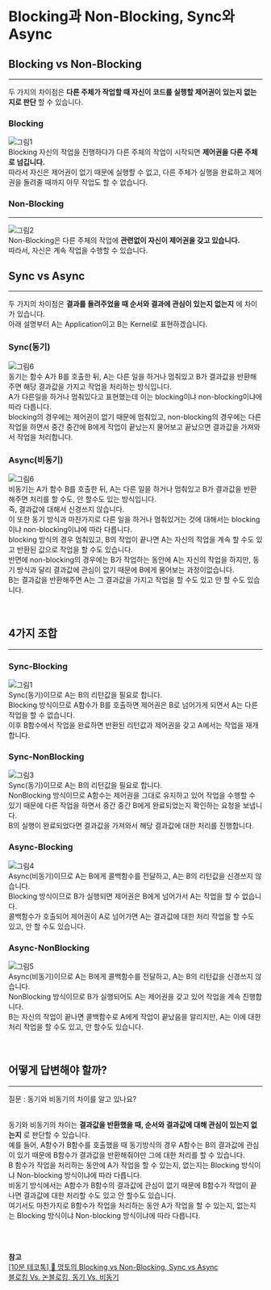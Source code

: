 # Blocking과 Non-Blocking, Sync와 Async

## Blocking vs Non-Blocking
---
두 가지의 차이점은 __다른 주체가 작업할 때 자신이 코드를 실행할 제어권이 있는지 없는지로 판단__ 할 수 있습니다.  

### Blocking
![그림1](https://github.com/backtony/blog-code/blob/master/interview/sync-async/img/block-1.PNG?raw=true)  
Blocking 자신의 작업을 진행하다가 다른 주체의 작업이 시작되면 __제어권을 다른 주체로 넘깁니다.__  
따라서 자신은 제어권이 없기 때문에 실행할 수 없고, 다른 주체가 실행을 완료하고 제어권을 돌려줄 때까지 아무 작업도 할 수 없습니다.  

### Non-Blocking
---
![그림2](https://github.com/backtony/blog-code/blob/master/interview/sync-async/img/block-2.PNG?raw=true)  
Non-Blocking은 다른 주체의 작업에 __관련없이 자신이 제어권을 갖고 있습니다.__  
따라서, 자신은 계속 작업을 수행할 수 있습니다.  

## Sync vs Async
---
두 가지의 차이점은 __결과를 돌려주었을 때 순서와 결과에 관심이 있는지 없는지__ 에 차이가 있습니다.  
아래 설명부터 A는 Application이고 B는 Kernel로 표현하겠습니다.  

### Sync(동기)
![그림6](https://github.com/backtony/blog-code/blob/master/interview/sync-async/img/block-6.PNG?raw=true)  
동기는 함수 A가 B를 호출한 뒤, A는 다른 일을 하거나 멈춰있고 B가 결과값을 반환해주면 해당 결과값을 가지고 작업을 처리하는 방식입니다.  
A가 다른일을 하거나 멈춰있다고 표현했는데 이는 blocking이냐 non-blocking이냐에 따라 다릅니다.  
blocking의 경우에는 제어권이 없기 때문에 멈춰있고, non-blocking의 경우에는 다른 작업을 하면서 중간 중간에 B에게 작업이 끝났는지 물어보고 끝났으면 결과값을 가져와서 작업을 처리합니다.  

### Async(비동기)
![그림6](https://github.com/backtony/blog-code/blob/master/interview/sync-async/img/block-6.PNG?raw=true)  
비동기는 A가 함수 B를 호출한 뒤, A는 다른 일을 하거나 멈춰있고 B가 결과값을 반환해주면 처리를 할 수도, 안 할수도 있는 방식입니다.  
즉, 결과값에 대해서 신경쓰지 않습니다.  
이 또한 동기 방식과 마찬가지로 다른 일을 하거나 멈춰있거는 것에 대해서는 blocking이냐 non-blocking이냐에 따라 다릅니다.  
blocking 방식의 경우 멈춰있고, B의 작업이 끝나면 A는 자신의 작업을 계속 할 수도 있고 반환된 값으로 작업을 할 수도 있습니다.  
반면에 non-blocking의 경우에는 B가 작업하는 동안에 A는 자신의 작업을 하지만, 동기 방식과 달리 결과값에 관심이 없기 때문에 B에게 물어보는 과정이없습니다.  
B는 결과값을 반환해주면 A는 그 결과값을 가지고 작업을 할 수도 있고 안 할 수도 있습니다.


<br>

## 4가지 조합
---
### Sync-Blocking
![그림1](https://github.com/backtony/blog-code/blob/master/interview/sync-async/img/block-1.PNG?raw=true)  
Sync(동기)이므로 A는 B의 리턴값을 필요로 합니다.  
Blocking 방식이므로 A함수가 B를 호출하면 제어권은 B로 넘어가게 되면서 A는 다른 작업을 할 수 없습니다.  
이후 B함수에서 작업을 완료하면 반환된 리턴값과 제어권을 갖고 A에서는 작업을 재개합니다.

### Sync-NonBlocking
![그림3](https://github.com/backtony/blog-code/blob/master/interview/sync-async/img/block-3.PNG?raw=true)  
Sync(동기)이므로 A는 B의 리턴값을 필요로 합니다.  
NonBlocking 방식이므로 A함수는 제어권을 그대로 유지하고 있어 작업을 수행할 수 있기 때문에 다른 작업을 하면서 중간 중간 B에게 완료되었는지 확인하는 요청을 보냅니다.  
B의 실행이 완료되었다면 결과값을 가져와서 해당 결과값에 대한 처리를 진행합니다.  

### Async-Blocking
![그림4](https://github.com/backtony/blog-code/blob/master/interview/sync-async/img/block-4.PNG?raw=true)  
Async(비동기)이므로 A는 B에게 콜백함수를 전달하고, A는 B의 리턴값을 신경쓰지 않습니다.  
Blocking 방식이므로 B가 실행되면 제어권은 B에게 넘어가서 A는 작업을 할 수 없습니다.  
콜백함수가 호출되어 제어권이 A로 넘어가면 A는 결과값에 대한 처리 작업을 할 수도 있고, 안 할 수도 있습니다.  

### Async-NonBlocking
![그림5](https://github.com/backtony/blog-code/blob/master/interview/sync-async/img/block-5.PNG?raw=true)  
Async(비동기)이므로 A는 B에게 콜백함수를 전달하고, A는 B의 리턴값을 신경쓰지 않습니다.  
NonBlocking 방식이므로 B가 실행되어도 A는 제어권을 갖고 있어 작업을 계속 진행합니다.  
B는 자신의 작업이 끝나면 콜백함수로 A에게 작업이 끝났음을 알리지만, A는 이에 대한 처리 작업을 할 수도 있고, 안 할수도 있습니다.

<br>

## 어떻게 답변해야 할까?
---
질문 : 동기와 비동기의 차이를 알고 있나요?  
<br>

동기와 비동기의 차이는 __결과값을 반환했을 때, 순서와 결과값에 대해 관심이 있는지 없는지__ 로 판단할 수 있습니다.  
예를 들어, A함수가 B함수를 호출했을 때 동기방식의 경우 A함수는 B의 결과값에 관심이 있기 때문에 B함수가 결과값을 반환해줘야만 그에 대한 처리를 할 수 있습니다.  
B 함수가 작업을 처리하는 동안에 A가 작업을 할 수 있는지, 없는지는 Blocking 방식이냐 Non-blocking 방식이냐에 따라 다릅니다.  
비동기 방식에서는 A함수가 B함수의 결과값에 관심이 없기 때문에 B함수가 작업이 끝나면 결과값에 대한 처리할 수도 있고 안 할수도 있습니다.  
여기서도 마찬가지로 B함수가 작업을 처리하는 동안 A가 작업을 할 수 있는지, 없는지는 Blocking 방식이냐 Non-blocking 방식이냐에 따라 다릅니다.  



 
<Br><Br>

__참고__  
<a href="https://www.youtube.com/watch?v=oEIoqGd-Sns&list=PLo0ta52hn1uHQ5iQ3hAeRoMUeLJFIeRew" target="_blank"> [10분 테코톡] 🐰 멍토의 Blocking vs Non-Blocking, Sync vs Async</a>   
<a href="https://velog.io/@nittre/%EB%B8%94%EB%A1%9C%ED%82%B9-Vs.-%EB%85%BC%EB%B8%94%EB%A1%9C%ED%82%B9-%EB%8F%99%EA%B8%B0-Vs.-%EB%B9%84%EB%8F%99%EA%B8%B0" target="_blank"> 블로킹 Vs. 논블로킹, 동기 Vs. 비동기</a>   







